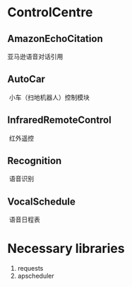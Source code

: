 # ControlCentre

## AmazonEchoCitation 
  亚马逊语音对话引用
## AutoCar
  小车（扫地机器人）控制模块
## InfraredRemoteControl
  红外遥控
## Recognition
  语音识别
## VocalSchedule
  语音日程表

 # Necessary libraries
 1. requests
 2. apscheduler

